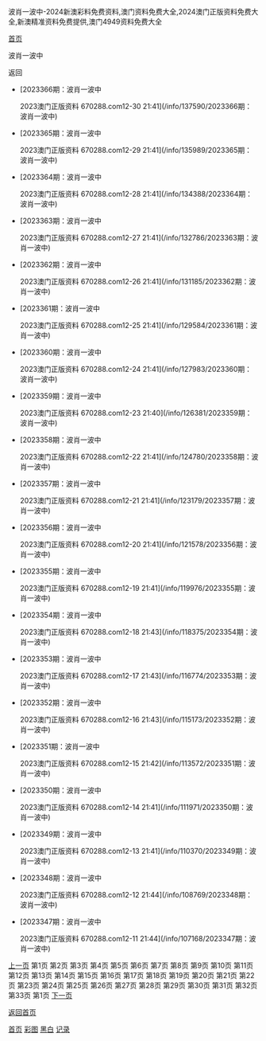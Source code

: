 波肖一波中-2024新澳彩料免费资料,澳门资料免费大全,2024澳门正版资料免费大全,新澳精准资料免费提供,澳门4949资料免费大全



[首页](/)

波肖一波中

返回

* [2023366期：波肖一波中

  2023澳门正版资料 670288.com12-30 21:41](/info/137590/2023366期：波肖一波中)
* [2023365期：波肖一波中

  2023澳门正版资料 670288.com12-29 21:41](/info/135989/2023365期：波肖一波中)
* [2023364期：波肖一波中

  2023澳门正版资料 670288.com12-28 21:41](/info/134388/2023364期：波肖一波中)
* [2023363期：波肖一波中

  2023澳门正版资料 670288.com12-27 21:41](/info/132786/2023363期：波肖一波中)
* [2023362期：波肖一波中

  2023澳门正版资料 670288.com12-26 21:41](/info/131185/2023362期：波肖一波中)
* [2023361期：波肖一波中

  2023澳门正版资料 670288.com12-25 21:41](/info/129584/2023361期：波肖一波中)
* [2023360期：波肖一波中

  2023澳门正版资料 670288.com12-24 21:41](/info/127983/2023360期：波肖一波中)
* [2023359期：波肖一波中

  2023澳门正版资料 670288.com12-23 21:40](/info/126381/2023359期：波肖一波中)
* [2023358期：波肖一波中

  2023澳门正版资料 670288.com12-22 21:41](/info/124780/2023358期：波肖一波中)
* [2023357期：波肖一波中

  2023澳门正版资料 670288.com12-21 21:41](/info/123179/2023357期：波肖一波中)
* [2023356期：波肖一波中

  2023澳门正版资料 670288.com12-20 21:41](/info/121578/2023356期：波肖一波中)
* [2023355期：波肖一波中

  2023澳门正版资料 670288.com12-19 21:41](/info/119976/2023355期：波肖一波中)
* [2023354期：波肖一波中

  2023澳门正版资料 670288.com12-18 21:43](/info/118375/2023354期：波肖一波中)
* [2023353期：波肖一波中

  2023澳门正版资料 670288.com12-17 21:43](/info/116774/2023353期：波肖一波中)
* [2023352期：波肖一波中

  2023澳门正版资料 670288.com12-16 21:43](/info/115173/2023352期：波肖一波中)
* [2023351期：波肖一波中

  2023澳门正版资料 670288.com12-15 21:42](/info/113572/2023351期：波肖一波中)
* [2023350期：波肖一波中

  2023澳门正版资料 670288.com12-14 21:41](/info/111971/2023350期：波肖一波中)
* [2023349期：波肖一波中

  2023澳门正版资料 670288.com12-13 21:41](/info/110370/2023349期：波肖一波中)
* [2023348期：波肖一波中

  2023澳门正版资料 670288.com12-12 21:44](/info/108769/2023348期：波肖一波中)
* [2023347期：波肖一波中

  2023澳门正版资料 670288.com12-11 21:44](/info/107168/2023347期：波肖一波中)

[上一页](javascript:;)
第1页
第2页
第3页
第4页
第5页
第6页
第7页
第8页
第9页
第10页
第11页
第12页
第13页
第14页
第15页
第16页
第17页
第18页
第19页
第20页
第21页
第22页
第23页
第24页
第25页
第26页
第27页
第28页
第29页
第30页
第31页
第32页
第33页
第1页
[下一页](/list/波肖一波中/2)

[返回首页](/)

[首页](/)
[彩图](/photo/color)
[黑白](/photo/black)
[记录](/page/history)